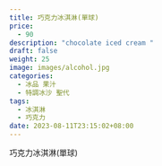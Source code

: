 ```yaml
---
title: 巧克力冰淇淋(單球)
price:
  - 90
description: "chocolate iced cream "
draft: false
weight: 25
image: images/alcohol.jpg
categories:
  - 冰品 果汁
  - 特調冰沙 聖代
tags:
  - 冰淇淋
  - 巧克力
date: 2023-08-11T23:15:02+08:00
---
```


 巧克力冰淇淋(單球)
